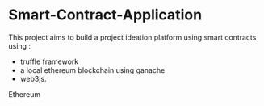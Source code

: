 # Smart-Contract-Application
This project aims to build a project ideation platform using smart contracts using :

* truffle framework 
* a local ethereum blockchain using ganache
* web3js.

Ethereum
